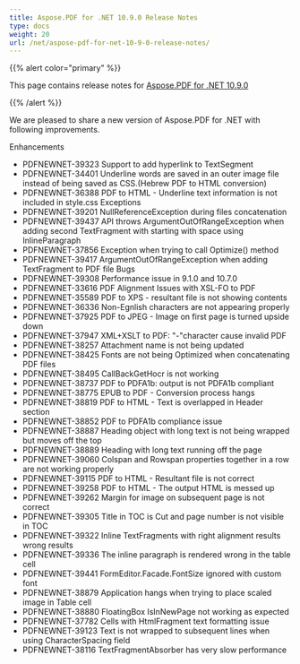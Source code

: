 ```yaml
---
title: Aspose.PDF for .NET 10.9.0 Release Notes
type: docs
weight: 20
url: /net/aspose-pdf-for-net-10-9-0-release-notes/
---
```


{{% alert color="primary" %}} 

This page contains release notes for [Aspose.PDF for .NET 10.9.0](http://www.aspose.com/downloads/pdf/net/new-releases/aspose.pdf-for-.net-10.9.0/)

{{% /alert %}} 

We are pleased to share a new version of Aspose.PDF for .NET with following improvements.

Enhancements

- PDFNEWNET-39323 Support to add hyperlink to TextSegment
- PDFNEWNET-34401 Underline words are saved in an outer image file instead of being saved as CSS.(Hebrew PDF to HTML conversion)
- PDFNEWNET-36388 PDF to HTML - Underline text information is not included in style.css
  Exceptions
- PDFNEWNET-39201 NullReferenceException during files concatenation
- PDFNEWNET-39437 API throws ArgumentOutOfRangeException when adding second TextFragment with starting with space using InlineParagraph
- PDFNEWNET-37856 Exception when trying to call Optimize() method
- PDFNEWNET-39417 ArgumentOutOfRangeException when adding TextFragment to PDF file
  Bugs
- PDFNEWNET-39308 Performance issue in 9.1.0 and 10.7.0
- PDFNEWNET-33616 PDF Alignment Issues with XSL-FO to PDF
- PDFNEWNET-35589 PDF to XPS - resultant file is not showing contents
- PDFNEWNET-36336 Non-Egnlish characters are not appearing properly
- PDFNEWNET-37925 PDF to JPEG - Image on first page is turned upside down
- PDFNEWNET-37947 XML+XSLT to PDF: "-"character cause invalid PDF
- PDFNEWNET-38257 Attachment name is not being updated
- PDFNEWNET-38425 Fonts are not being Optimized when concatenating PDF files
- PDFNEWNET-38495 CallBackGetHocr is not working
- PDFNEWNET-38737 PDF to PDFA1b: output is not PDFA1b compliant
- PDFNEWNET-38775 EPUB to PDF - Conversion process hangs
- PDFNEWNET-38819 PDF to HTML - Text is overlapped in Header section
- PDFNEWNET-38852 PDF to PDFA1b compliance issue
- PDFNEWNET-38887 Heading object with long text is not being wrapped but moves off the top
- PDFNEWNET-38889 Heading with long text running off the page
- PDFNEWNET-39060 Colspan and Rowspan properties together in a row are not working properly
- PDFNEWNET-39115 PDF to HTML - Resultant file is not correct
- PDFNEWNET-39258 PDF to HTML - The output HTML is messed up
- PDFNEWNET-39262 Margin for image on subsequent page is not correct
- PDFNEWNET-39305 Title in TOC is Cut and page number is not visible in TOC
- PDFNEWNET-39322 Inline TextFragments with right alignment results wrong results
- PDFNEWNET-39336 The inline paragraph is rendered wrong in the table cell
- PDFNEWNET-39441 FormEditor.Facade.FontSize ignored with custom font
- PDFNEWNET-38879 Application hangs when trying to place scaled image in Table cell
- PDFNEWNET-38880 FloatingBox IsInNewPage not working as expected
- PDFNEWNET-37782 Cells with HtmlFragment text formatting issue
- PDFNEWNET-39123 Text is not wrapped to subsequent lines when using CharacterSpacing field
- PDFNEWNET-38116 TextFragmentAbsorber has very slow performance
